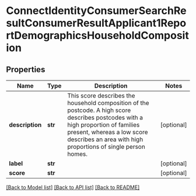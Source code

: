 # ConnectIdentityConsumerSearchResultConsumerResultApplicant1ReportDemographicsHouseholdComposition

## Properties
Name | Type | Description | Notes
------------ | ------------- | ------------- | -------------
**description** | **str** | This score describes the household composition of the postcode. A high score describes postcodes with a high proportion of families present, whereas a low score describes an area with high proportions of single person homes. | [optional] 
**label** | **str** |  | [optional] 
**score** | **str** |  | [optional] 

[[Back to Model list]](../README.md#documentation-for-models) [[Back to API list]](../README.md#documentation-for-api-endpoints) [[Back to README]](../README.md)

